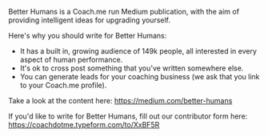 Better Humans is a Coach.me run Medium publication, with the aim of providing intelligent ideas for upgrading yourself.

Here's why you should write for Better Humans:
* It has a built in, growing audience of 149k people, all interested in every aspect of human performance.
* It's ok to cross post something that you've written somewhere else.
* You can generate leads for your coaching business (we ask that you link to your Coach.me profile).

Take a look at the content here: https://medium.com/better-humans

If you'd like to write for Better Humans, fill out our contributor form here: https://coachdotme.typeform.com/to/XxBF5R
